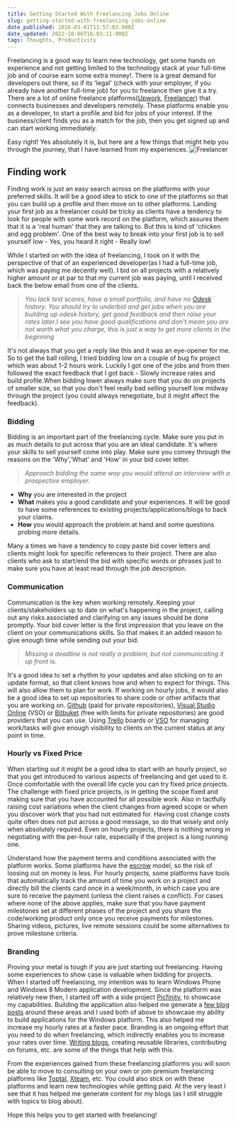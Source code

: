 ```yaml
---
title: Getting Started With Freelancing Jobs Online
slug: getting-started-with-freelancing-jobs-online
date_published: 2016-03-01T11:57:03.000Z
date_updated: 2022-10-06T16:03:11.000Z
tags: Thoughts, Productivity
---
```


Freelancing is a good way to learn new technology, get some hands on experience and not getting limited to the technology stack at your full-time job and of course earn some extra money!. There is a great demand for developers out there, so if its 'legal' (check with your employer, if you already have another full-time job) for you to freelance then give it a try. There are a lot of online freelance platforms([Upwork](https://www.upwork.com/), [Freelancer](https://www.freelancer.com/)) that connects businesses and developers remotely. These platforms enable you as a developer, to start a profile and bid for jobs of your interest. If the business/client finds you as a match for the job, then you get signed up and can start working immediately.

Easy right! Yes absolutely it is, but here are a few things that might help you through the journey, that I have learned from my experiences.
![Freelancer](__GHOST_URL__/content/images/freelancing.jpg)
## **Finding work**

Finding work is just an easy search across on the platforms with your preferred skills. It will be a good idea to stick to one of the platforms so that you can build up a profile and then move on to other platforms. Landing your first job as a freelancer could be tricky as clients have a tendency to look for people with some work record on the platform, which assures them that it is a 'real human' that they are talking to. But this is kind of 'chicken and egg problem'. One of the best way to break into your first job is to sell yourself low - Yes, you heard it right - Really low!

While I started on with the idea of freelancing, I took on it with the perspective of that of an experienced developer(as I had a full-time job, which was paying me decently well). I bid on all projects with a relatively higher amount or at par to that my current job was paying, until I received back the below email from one of the clients.

> *You lack test scores, have a small portfolio, and have no [Odesk](https://www.upwork.com) history. You should try to underbid and get jobs when you are building up odesk history, get good feedback and then raise your rates later.I see you have good qualifications and don't mean you are not worth what you charge, this is just a way to get more clients in the beginning*

It's not always that you get a reply like this and it was an eye-opener for me. So to get the ball rolling, I tried bidding low on a couple of bug fix project which was about 1-2 hours work. Luckily I got one of the jobs and from then followed the exact feedback that I got back - Slowly increase rates and build profile.When bidding lower always make sure that you do on projects of smaller size, so that you don't feel really bad selling yourself low midway through the project (you could always renegotiate, but it might affect the feedback).

### **Bidding**

Bidding is an important part of the freelancing cycle. Make sure you put in as much details to put across that you are an ideal candidate. It's where your skills to sell yourself come into play. Make sure you convey through the reasons on the 'Why','What' and 'How' in your bid cover letter.

> *Approach bidding the same way you would attend an interview with a prospective employer.*

- **Why** you are interested in the project
- **What** makes you a good candidate and your experiences. It will be good to have some references to existing projects/applications/blogs to back your claims.
- **How** you would approach the problem at hand and some questions probing more details.

Many a times we have a tendency to copy paste bid cover letters and clients might look for specific references to their project. There are also clients who ask to start/end the bid with specific words or phrases just to make sure you have at least read through the job description.

### **Communication**

Communication is the key when working remotely. Keeping your clients/stakeholders up to date on what's happening in the project, calling out any risks associated and clarifying on any issues should be done promptly. Your bid cover letter is the first impression that you leave on the client on your communications skills. So that makes it an added reason to give enough time while sending out your bid.

> *Missing a deadline is not really a problem, but not communicating it up front is.*

It's a good idea to set a rhythm to your updates and also sticking on to an update format, so that client knows how and when to expect for things. This will also allow them to plan for work. If working on hourly jobs, it would also be a good idea to set up repositories to share code or other artifacts that you are working on. [Github](https://github.com) (paid for private repositories), [Visual Studio Online](https://www.visualstudio.com/en-us/products/visual-studio-team-services-vs.aspx) (VSO) or [Bitbuket](https://bitbucket.org) (free with limits for private repositories) are good providers that you can use. Using [Trello](https://trello.com) boards or [VSO](https://www.visualstudio.com/en-us/products/visual-studio-team-services-vs.aspx) for managing work/tasks will give enough visibility to clients on the current status at any point in time.

### **Hourly vs Fixed Price**

When starting out it might be a good idea to start with an hourly project, so that you get introduced to various aspects of freelancing and get used to it. Once comfortable with the overall life cycle you can try fixed price projects. The challenge with fixed price projects, is in getting the scope fixed and making sure that you have accounted for all possible work. Also in tactfully raising cost variations when the client changes from agreed scope or when you discover work that you had not estimated for. Having cost change costs quite often does not put across a good message, so do that wisely and only when absolutely required. Even on hourly projects, there is nothing wrong in negotiating with the per-hour rate, especially if the project is a long running one.

Understand how the payment terms and conditions associated with the platform works. Some platforms have the [escrow](https://en.wikipedia.org/wiki/Escrow) model, so the risk of loosing out on money is less. For hourly projects, some platforms have tools that automatically track the amount of time you work on a project and directly bill the clients card once in a week/month, in which case you are sure to receive the payment (unless the client raises a conflict). For cases where none of the above applies, make sure that you have payment milestones set at different phases of the project and you share the code/working product only once you receive payments for milestones. Sharing videos, pictures, live remote sessions could be some alternatives to prove milestone criteria.

### **Branding**

Proving your metal is tough if you are just starting out freelancing. Having some experiences to show case is valuable when bidding for projects. When I started off freelancing, my intention was to learn Windows Phone and Windows 8 Modern application development. Since the platform was relatively new then, I started off with a side project [Picfinity](https://www.microsoft.com/en-us/store/apps/picfinity/9wzdncrdwxx8), to showcase my capabilities. Building the application also helped me generate a [few blog posts](__GHOST_URL__/tag/500px/) around these areas and I used both of above to showcase my ability to build applications for the Windows platform. This also helped me increase my hourly rates at a faster pace. Branding is an ongoing effort that you need to do when freelancing, which indirectly enables you to increase your rates over time. [Writing blogs](__GHOST_URL__/blog/get-started-with-your-blog/), creating reusable libraries, contributing on forums, etc. are some of the things that help with this.

From the experiences gained from these freelancing platforms you will soon be able to move to consulting on your own or join premium freelancing platforms like [Toptal](https://www.toptal.com), [Xteam](http://x-team.com/), etc. You could also stick on with these platforms and learn new technologies while getting paid. At the very least I see that it has helped me generate content for my blogs (as I still struggle with topics to blog about).

Hope this helps you to get started with freelancing!
